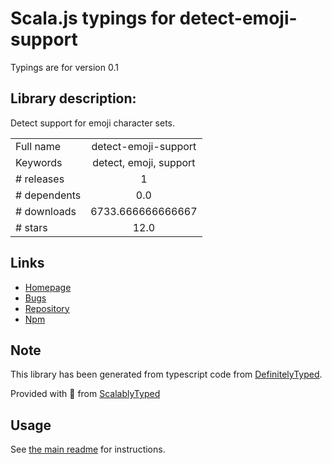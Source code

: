 
# Scala.js typings for detect-emoji-support

Typings are for version 0.1

## Library description:
Detect support for emoji character sets.

|                    |                 |
| ------------------ | :-------------: |
| Full name          | detect-emoji-support |
| Keywords           | detect, emoji, support |
| # releases         | 1 |
| # dependents       | 0.0 |
| # downloads        | 6733.666666666667 |
| # stars            | 12.0 |

## Links
- [Homepage](https://github.com/danalloway/detect-emoji-support#readme)
- [Bugs](https://github.com/danalloway/detect-emoji-support/issues)
- [Repository](https://github.com/danalloway/detect-emoji-support)
- [Npm](https://www.npmjs.com/package/detect-emoji-support)
    


## Note
This library has been generated from typescript code from [DefinitelyTyped](https://definitelytyped.org).

Provided with :purple_heart: from [ScalablyTyped](https://github.com/oyvindberg/ScalablyTyped)

## Usage
See [the main readme](../../readme.md) for instructions.


